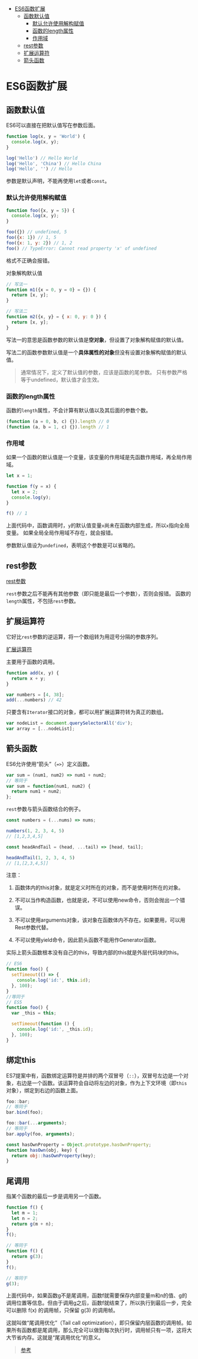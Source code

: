 
<!-- toc orderedList:0 depthFrom:1 depthTo:6 -->

- [ES6函数扩展](#es6函数扩展)
	- [函数默认值](#函数默认值)
		- [默认允许使用解构赋值](#默认允许使用解构赋值)
		- [函数的length属性](#函数的length属性)
		- [作用域](#作用域)
	- [rest参数](#rest参数)
	- [扩展运算符](#扩展运算符)
	- [箭头函数](#箭头函数)

<!-- tocstop -->

# ES6函数扩展

## 函数默认值

ES6可以直接在把默认值写在参数后面。

```js
function log(x, y = 'World') {
  console.log(x, y);
}

log('Hello') // Hello World
log('Hello', 'China') // Hello China
log('Hello', '') // Hello
```

参数是默认声明，不能再使用`let`或者`const`。

### 默认允许使用解构赋值

```js
function foo({x, y = 5}) {
  console.log(x, y);
}

foo({}) // undefined, 5
foo({x: 1}) // 1, 5
foo({x: 1, y: 2}) // 1, 2
foo() // TypeError: Cannot read property 'x' of undefined
```

格式不正确会报错。

对象解构默认值

```js
// 写法一
function m1({x = 0, y = 0} = {}) {
  return [x, y];
}

// 写法二
function m2({x, y} = { x: 0, y: 0 }) {
  return [x, y];
}
```

写法一的意思是函数参数的默认值是**空对象**，但设置了对象解构赋值的默认值。

写法二的函数参数默认值是一个**具体属性的对象**但没有设置对象解构赋值的默认值。

>通常情况下，定义了默认值的参数，应该是函数的尾参数。
>只有参数严格等于undefined，默认值才会生效。

### 函数的length属性

函数的`length`属性，不会计算有默认值以及其后面的参数个数。

```js
(function (a = 0, b, c) {}).length // 0
(function (a, b = 1, c) {}).length // 1
```

### 作用域

如果一个函数的默认值是一个变量，该变量的作用域是先函数作用域，再全局作用域。

```js
let x = 1;

function f(y = x) {
  let x = 2;
  console.log(y);
}

f() // 1
```

上面代码中，函数调用时，`y`的默认值变量`x`尚未在函数内部生成，所以`x`指向全局变量。
如果全局全局作用域不存在，就会报错。

参数默认值设为`undefined`，表明这个参数是可以省略的。

## rest参数

[rest参数](https://note.niefee.com/ECMAScript/ES6%E6%95%B0%E7%BB%84%E6%89%A9%E5%B1%95.html#rest运算符)

`rest`参数之后不能再有其他参数（即只能是最后一个参数），否则会报错。
函数的`length`属性，不包括`rest`参数。

## 扩展运算符

它好比`rest`参数的逆运算，将一个数组转为用逗号分隔的参数序列。

[扩展运算符](https://note.niefee.com/ECMAScript/ES6%E6%95%B0%E7%BB%84%E6%89%A9%E5%B1%95.html#扩展运算符)

主要用于函数的调用。

```js
function add(x, y) {
  return x + y;
}

var numbers = [4, 38];
add(...numbers) // 42
```

只要含有`Iterator`接口的对象，都可以用扩展运算符转为真正的数组。

```js
var nodeList = document.querySelectorAll('div');
var array = [...nodeList];
```

## 箭头函数

ES6允许使用“箭头”（`=>`）定义函数。

```js
var sum = (num1, num2) => num1 + num2;
// 等同于
var sum = function(num1, num2) {
  return num1 + num2;
};
```

`rest`参数与箭头函数结合的例子。

```js
const numbers = (...nums) => nums;

numbers(1, 2, 3, 4, 5)
// [1,2,3,4,5]

const headAndTail = (head, ...tail) => [head, tail];

headAndTail(1, 2, 3, 4, 5)
// [1,[2,3,4,5]]
```

注意：

1. 函数体内的this对象，就是定义时所在的对象，而不是使用时所在的对象。

2. 不可以当作构造函数，也就是说，不可以使用new命令，否则会抛出一个错误。

3. 不可以使用arguments对象，该对象在函数体内不存在。如果要用，可以用Rest参数代替。

4. 不可以使用yield命令，因此箭头函数不能用作Generator函数。


实际上箭头函数根本没有自己的this，导致内部的this就是外层代码块的this。

```js
// ES6
function foo() {
  setTimeout(() => {
    console.log('id:', this.id);
  }, 100);
}
//等同于
// ES5
function foo() {
  var _this = this;

  setTimeout(function () {
    console.log('id:', _this.id);
  }, 100);
}
```

## 绑定this

ES7提案中有，函数绑定运算符是并排的两个双冒号（`::`），双冒号左边是一个对象，右边是一个函数。该运算符会自动将左边的对象，作为上下文环境（即`this`对象），绑定到右边的函数上面。

```js
foo::bar;
// 等同于
bar.bind(foo);

foo::bar(...arguments);
// 等同于
bar.apply(foo, arguments);

const hasOwnProperty = Object.prototype.hasOwnProperty;
function hasOwn(obj, key) {
  return obj::hasOwnProperty(key);
}
```

## 尾调用

指某个函数的最后一步是调用另一个函数。

```js
function f() {
  let m = 1;
  let n = 2;
  return g(m + n);
}
f();

// 等同于
function f() {
  return g(3);
}
f();

// 等同于
g(3);
```

上面代码中，如果函数g不是尾调用，函数f就需要保存内部变量m和n的值、g的调用位置等信息。但由于调用g之后，函数f就结束了，所以执行到最后一步，完全可以删除 f(x) 的调用帧，只保留 g(3) 的调用帧。

这就叫做“尾调用优化”（Tail call optimization），即只保留内层函数的调用帧。如果所有函数都是尾调用，那么完全可以做到每次执行时，调用帧只有一项，这将大大节省内存。这就是“尾调用优化”的意义。

>[参考](http://es6.ruanyifeng.com/?search=import&x=15&y=8#docs/function)
